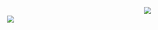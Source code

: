   ㅤㅤㅤㅤㅤㅤㅤ    ㅤㅤㅤㅤㅤㅤㅤ    ㅤㅤㅤㅤㅤㅤ  ㅤㅤㅤㅤㅤㅤㅤ       ![](https://komarev.com/ghpvc/?username=Okaruns&label=♡&color=031931)
ㅤㅤㅤㅤㅤㅤㅤㅤㅤㅤㅤㅤㅤ![](https://github.com/user-attachments/assets/8c762b35-da56-437c-8000-bbd2a2201f6f)

